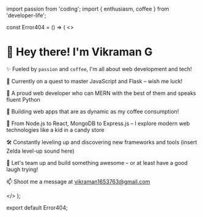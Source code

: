 import passion from 'coding';
import { enthusiasm, coffee } from 'developer-life';

const Error404 = () => (
  <>
    <h1>👋 Hey there! I'm Vikraman G</h1>
    <p>✨ Fueled by <code>passion</code> and <code>coffee</code>, I'm all about web development and tech!</p>
    <p>🌱 Currently on a quest to master JavaScript and Flask – wish me luck!</p>
    <p>💼 A proud web developer who can MERN with the best of them and speaks fluent Python</p>
    <p>🚀 Building web apps that are as dynamic as my coffee consumption!</p>
    <p>🔧 From Node.js to React, MongoDB to Express.js – I explore modern web technologies like a kid in a candy store</p>
    <p>🛠️ Constantly leveling up and discovering new frameworks and tools (insert Zelda level-up sound here)</p>
    <p>💞️ Let's team up and build something awesome – or at least have a good laugh trying!</p>
    <p>📫 Shoot me a message at <a href="mailto:vikraman1653763@gmail.com">vikraman1653763@gmail.com</a></p>
  </>
);

export default Error404;
